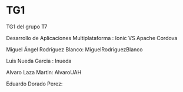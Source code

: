 # TG1
TG1 del grupo T7

Desarrollo de Aplicaciones Multiplataforma : Ionic VS Apache Cordova

<p>Miguel Ángel Rodríguez Blanco: MiguelRodriguezBlanco
<p>Luis Nueda Garcia : lnueda
<p>Alvaro Laza Martin: AlvaroUAH
</p>Eduardo Dorado Perez: 

